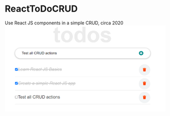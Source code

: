 # ReactToDoCRUD
Use React JS components in a simple CRUD, circa 2020
<br>
![ReactCRUD](/Untitled.png?raw=true "React ToDo List")
